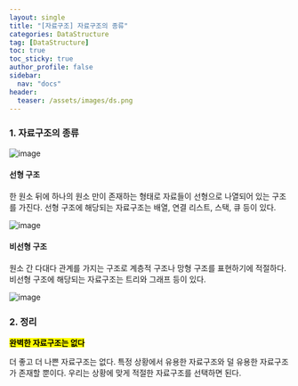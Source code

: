 ```yaml
---
layout: single
title: "[자료구조] 자료구조의 종류"
categories: DataStructure
tag: [DataStructure]
toc: true
toc_sticky: true
author_profile: false
sidebar:
  nav: "docs"
header:
  teaser: /assets/images/ds.png
---
```


### 1. 자료구조의 종류

![image](https://user-images.githubusercontent.com/83194164/227725683-26b37aaf-4a94-4e73-9934-37af35735f89.png)

#### 선형 구조

한 원소 뒤에 하나의 원소 만이 존재하는 형태로 자료들이 선형으로 나열되어 있는 구조를 가진다. 선형 구조에 해당되는 자료구조는 배열, 연결 리스트, 스택, 큐 등이 있다.

![image](https://user-images.githubusercontent.com/83194164/227725713-569aa153-1b48-49b3-a135-19a888f45132.png)

#### 비선형 구조

원소 간 다대다 관계를 가지는 구조로 계층적 구조나 망형 구조를 표현하기에 적절하다. 비선형 구조에 해당되는 자료구조는 트리와 그래프 등이 있다.

![image](https://user-images.githubusercontent.com/83194164/227725730-fc855af7-e09c-4b6d-aac0-661e64137817.png)

### 2. 정리

**<mark>완벽한 자료구조는 없다</mark>**

더 좋고 더 나쁜 자료구조는 없다. 특정 상황에서 유용한 자료구조와 덜 유용한 자료구조가 존재할 뿐이다. 우리는 상황에 맞게 적절한 자료구조를 선택하면 된다.
